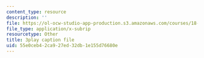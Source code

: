 ```yaml
---
content_type: resource
description: ''
file: https://ol-ocw-studio-app-production.s3.amazonaws.com/courses/18-s096-topics-in-mathematics-with-applications-in-finance-fall-2013/55e0ceb42ca927ed32db1e155d76680e_cDlbEQz1PQk.srt
file_type: application/x-subrip
resourcetype: Other
title: 3play caption file
uid: 55e0ceb4-2ca9-27ed-32db-1e155d76680e
---
```

